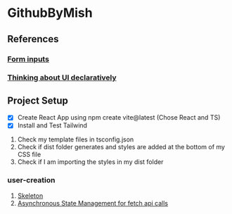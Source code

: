 # GithubByMish

## References

### [Form inputs](https://beta.reactjs.org/learn/state-a-components-memory#recap)
### [Thinking about UI declaratively](https://beta.reactjs.org/learn/reacting-to-input-with-state#thinking-about-ui-declaratively)

## Project Setup

- [x] Create React App using npm create vite@latest (Chose React and TS)
- [x] Install and Test Tailwind
1. Check my template files in tsconfig.json
2. Check if dist folder generates and styles are added at the bottom of my CSS file
3. Check if I am importing the styles in my dist folder

### user-creation

1. [Skeleton](https://skeletonreact.com/)
2. [Asynchronous State Management for fetch api calls](https://www.youtube.com/watch?v=r8Dg0KVnfMA&t=1683s)
